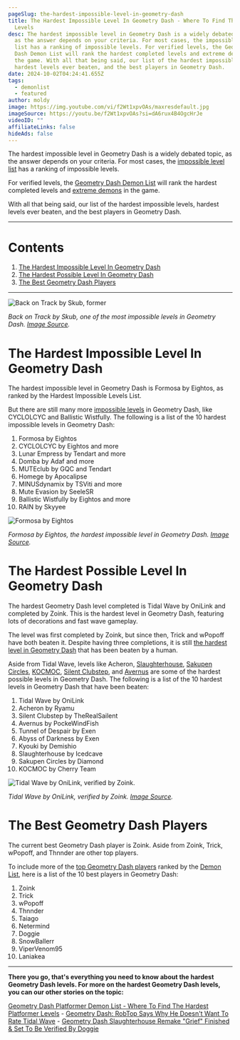 ```yaml
---
pageSlug: the-hardest-impossible-level-in-geometry-dash
title: The Hardest Impossible Level In Geometry Dash - Where To Find The Hardest
  Levels
desc: The hardest impossible level in Geometry Dash is a widely debated topic,
  as the answer depends on your criteria. For most cases, the impossible level
  list has a ranking of impossible levels. For verified levels, the Geometry
  Dash Demon List will rank the hardest completed levels and extreme demons in
  the game. With all that being said, our list of the hardest impossible levels,
  hardest levels ever beaten, and the best players in Geometry Dash.
date: 2024-10-02T04:24:41.655Z
tags:
  - demonlist
  - featured
author: moldy
image: https://img.youtube.com/vi/f2Wt1xpvOAs/maxresdefault.jpg
imageSource: https://youtu.be/f2Wt1xpvOAs?si=dA6rux4B4OgcHrJe
videoID: ""
affiliateLinks: false
hideAds: false
---
```

The hardest impossible level in Geometry Dash is a widely debated topic, as the answer depends on your criteria. For most cases, the [impossible level list](/posts/geometry-dash-impossible-levels-list-where-to-find-the-most-impossible-levels/) has a ranking of impossible levels. 

For verified levels, the [Geometry Dash Demon List](/posts/geometry-dash-demon-list-where-to-find-the-hardest-demons/) will rank the hardest completed levels and [extreme demons](/posts/geometry-dash-the-problem-with-the-demonlist/) in the game.

With all that being said, our list of the hardest impossible levels, hardest levels ever beaten, and the best players in Geometry Dash.

---

# Contents

1. [The Hardest Impossible Level In Geometry Dash](#the-hardest-impossible-level-in-geometry-dash)
2. [The Hardest Possible Level In Geometry Dash](#the-hardest-possible-level-in-geometry-dash)
3. [The Best Geometry Dash Players](#the-best-geometry-dash-players)

---

![Back on Track by Skub, former ](https://i.ytimg.com/vi/NuVZJ7M4gt0/maxresdefault.jpg)

*Back on Track by Skub, one of the most impossible levels in Geometry Dash. [Image Source](https://youtu.be/NuVZJ7M4gt0?si=MbcXsGJKCiFCobLq).*

# The Hardest Impossible Level In Geometry Dash

The hardest impossible level in Geometry Dash is Formosa by Eightos, as ranked by the Hardest Impossible Levels List.

But there are still many more [impossible levels](/posts/geometry-dash-levels-what-is-the-most-impossible-level-2022/) in Geometry Dash, like CYCLOLCYC and Ballistic Wistfully. The following is a list of the 10 hardest impossible levels in Geometry Dash:

1. Formosa by Eightos
2. CYCLOLCYC by Eightos and more
3. Lunar Empress by Tendart and more
4. Domba by Adaf and more
5. MUTEclub by GQC and Tendart
6. Homege by Apocalipse
7. MINUSdynamix by TSViti and more
8. Mute Evasion by SeeleSR
9. Ballistic Wistfully by Eightos and more
10. RAIN by Skyyee

![Formosa by Eightos](https://i.ytimg.com/vi/IvPEk5FKq0A/maxresdefault.jpg)

*Formosa by Eightos, the hardest impossible level in Geometry Dash. [Image Source](https://youtu.be/IvPEk5FKq0A?si=xgYkB_cjmiPbSxEk).*

# The Hardest Possible Level In Geometry Dash

The hardest Geometry Dash level completed is Tidal Wave by OniLink and completed by Zoink. This is the hardest level in Geometry Dash, featuring lots of decorations and fast wave gameplay.

The level was first completed by Zoink, but since then, Trick and wPopoff have both beaten it. Despite having three completions, it is still [the hardest level in Geometry Dash](/posts/geometry-dash-levels-what-is-the-hardest-level-ever-made/) that has been beaten by a human.

Aside from Tidal Wave, levels like Acheron, [Slaughterhouse](/posts/geometry-dash-slaughterhouse-top-1/), [Sakupen Circles](/posts/sakupen-circles-top-1/), [KOCMOC](/posts/geometry-dash-kocmoc-song-where-to-listen-more/), [Silent Clubstep](/posts/what-is-silent-clubstep-geometry-dash/), and [Avernus](/posts/avernus-takes-top-1-spot-from-acheron-on-geometry-dash-demon-list/) are some of the hardest possible levels in Geometry Dash. The following is a list of the 10 hardest levels in Geometry Dash that have been beaten:

1. Tidal Wave by OniLink
2. Acheron by Ryamu
3. Silent Clubstep by TheRealSailent
4. Avernus by PockeWindFish
5. Tunnel of Despair by Exen
6. Abyss of Darkness by Exen
7. Kyouki by Demishio
8. Slaughterhouse by Icedcave
9. Sakupen Circles by Diamond
10. KOCMOC by Cherry Team

![Tidal Wave by OniLink, verified by Zoink.](https://pbs.twimg.com/ext_tw_video_thumb/1716498597833809920/pu/img/EhqOUDA4MEH8G4t9.jpg:large)

*Tidal Wave by OniLink, verified by Zoink. [Image Source](https://x.com/GD_Loops/status/1716499198818779487).*

# The Best Geometry Dash Players

The current best Geometry Dash player is Zoink. Aside from Zoink, Trick, wPopoff, and Thnnder are other top players.

To include more of the [top Geometry Dash players](/posts/top-10-best-countries-at-geometry-dash/) ranked by the [Demon List](/categories/demonlist/), here is a list of the 10 best players in Geometry Dash:

1. Zoink
2. Trick
3. wPopoff
4. Thnnder
5. Taiago
6. Netermind
7. Doggie
8. SnowBallerr
9. ViperVenom95
10. Laniakea

---

**There you go, that's everything you need to know about the hardest Geometry Dash levels. For more on the hardest Geometry Dash levels, you can our other stories on the topic:**

[Geometry Dash Platformer Demon List - Where To Find The Hardest Platformer Levels](/posts/geometry-dash-platformer-demon-list-where-to-find-the-hardest-platformer-levels/) - [Geometry Dash: RobTop Says Why He Doesn't Want To Rate Tidal Wave](/posts/robtop-confirms-tidal-wave-will-not-be-rated/) - [Geometry Dash Slaughterhouse Remake "Grief" Finished & Set To Be Verified By Doggie](/posts/geometry-dash-slaughterhouse-sequel-grief-verified-and-set-to-be-verified-by-doggie/)